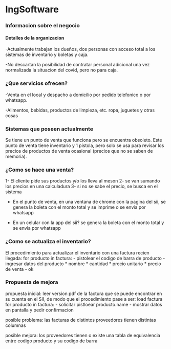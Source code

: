 # IngSoftware

### Informacion sobre el negocio
 
#### Detalles de la organizacion

-Actualmente trabajan los dueños, dos personas con acceso total a los sistemas de inventario y boletas y caja.

-No descartan la posibilidad de contratar personal adicional una vez normalizada la situacion del covid, pero no para caja.

### ¿Que servicios ofrecen?

-Venta en el local y despacho a domicilio por pedido telefonico o por whatsapp.

-Alimentos, bebidas, productos de limpieza, etc. ropa, juguetes y otras cosas

### Sistemas que poseen actualmente

Se tiene un punto de venta que funciona pero se encuentra obsoleto. Este punto de venta tiene inventario y 1 pistola, pero solo se usa para revisar los precios de productos de venta ocasional (precios que no se saben de memoria).

### ¿Como se hace una venta?

1- El cliente pide sus productos y/o los lleva al meson
2- se van sumando los precios en una calculadura
3-	si no se sabe el precio, se busca en el sistema

- En el punto de venta, en una ventana de chrome con la pagina del sii, se genera la boleta con el monto total y se imprime o se envia por whatsapp

- En un celular con la app del sii? se genera la boleta con el monto total y se envia por whatsapp

### ¿Como se actualiza el inventario?

El procedimiento para actualizar el inventario con una factura recien llegada:
	for producto in factura:
		- pistolear el codigo de barra de producto
		- ingresar datos del producto
			* nombre
			* cantidad
			* precio unitario
			* precio de venta
		- ok

### Propuesta de mejora
propuesta inicial: leer version pdf de la factura que se puede encontrar en su cuenta en el SII, de modo que el procedimiento pase a ser:
	load factura
	for producto in factura:
		- solicitar pistloear producto.name
		- mostrar datos en pantalla y pedir confirmacion

posible problema: las facturas de distintos proveedores tienen distintas columnas

posible mejora: los proveedores tienen o existe una tabla de equivalencia entre codigo producto  y su codigo de barra
